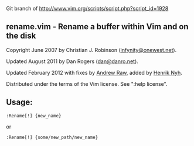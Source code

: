 Git branch of http://www.vim.org/scripts/script.php?script_id=1928

**rename.vim**  -  Rename a buffer within Vim and on the disk
-----------------------------------------------------

Copyright June 2007 by Christian J. Robinson (infynity@onewest.net).

Updated August 2011 by Dan Rogers (dan@danro.net).

Updated February 2012 with fixes by [Andrew Raw](http://andrewray.me), added by [Henrik Nyh](http://henrik.nyh.se).

Distributed under the terms of the Vim license.  See ":help license".


Usage:
------

    :Rename[!] {new_name}

or

    :Rename[!] {some/new_path/new_name}

